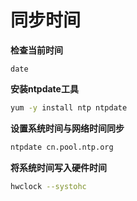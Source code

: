# 同步时间

**检查当前时间**

```date
date
```

**安装ntpdate工具**

```sh
yum -y install ntp ntpdate
```

**设置系统时间与网络时间同步**

```sh
ntpdate cn.pool.ntp.org
```

**将系统时间写入硬件时间**

```sh
hwclock --systohc
```
